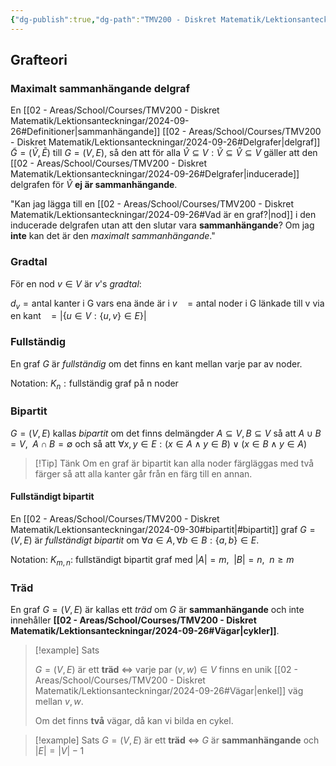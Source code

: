 ```yaml
---
{"dg-publish":true,"dg-path":"TMV200 - Diskret Matematik/Lektionsanteckningar/2024-09-30.md","permalink":"/TMV200 - Diskret Matematik/Lektionsanteckningar/2024-09-30/"}
---
```


## Grafteori

### Maximalt sammanhängande delgraf

En [[02 - Areas/School/Courses/TMV200 - Diskret Matematik/Lektionsanteckningar/2024-09-26#Definitioner\|sammanhängande]] [[02 - Areas/School/Courses/TMV200 - Diskret Matematik/Lektionsanteckningar/2024-09-26#Delgrafer\|delgraf]] $\tilde{G}=(\tilde{V},\tilde{E})$ till $G=(V,E)$, så den att för alla $\hat{V}\subseteq V:\tilde{V}\subseteq \hat{V}\subseteq V$ gäller att den [[02 - Areas/School/Courses/TMV200 - Diskret Matematik/Lektionsanteckningar/2024-09-26#Delgrafer\|inducerade]] delgrafen för $\hat{V}$ **ej är sammanhängande**.

"Kan jag lägga till en [[02 - Areas/School/Courses/TMV200 - Diskret Matematik/Lektionsanteckningar/2024-09-26#Vad är en graf?\|nod]] i den inducerade delgrafen utan att den slutar vara **sammanhängande**? Om jag **inte** kan det är den *maximalt sammanhängande*."

### Gradtal

För en nod $v\in V$ är $v$'s *gradtal*:

$d_{v}=\text{antal kanter i G vars ena ände är i }v$
$\enspace=\text{antal noder i G länkade till v via en kant}$
$\enspace=\lvert \{ u\in V:\{ u,v \}\in E \} \rvert$

### Fullständig

En graf $G$ är *fullständig* om det finns en kant mellan varje par av noder.

Notation: $K_{n}:\text{fullständig graf på n noder}$

### Bipartit

$G=(V,E)$ kallas *bipartit* om det finns delmängder $A\subseteq V,B\subseteq V$ så att $A\cup B=V,\enspace A\cap B=\emptyset$ och så att $\forall x,y\in E:(x \in A\land y\in B)\lor(x \in B\land y\in A)$

> [!Tip] Tänk
> Om en graf är bipartit kan alla noder färgläggas med två färger så att alla kanter går från en färg till en annan.

#### Fullständigt bipartit 

En [[02 - Areas/School/Courses/TMV200 - Diskret Matematik/Lektionsanteckningar/2024-09-30#bipartit\|#bipartit]] graf $G=(V,E)$ är *fullständigt bipartit* om $\forall a\in A,\forall b\in B:\{ a,b\}\in E$.

Notation: $K_{m,n}:$ fullständigt bipartit graf med $\lvert A \rvert=m,\enspace \lvert B \rvert=n,\enspace n\geq m$

### Träd

En graf $G=(V,E)$ är kallas ett *träd* om $G$ är **sammanhängande** och inte innehåller **[[02 - Areas/School/Courses/TMV200 - Diskret Matematik/Lektionsanteckningar/2024-09-26#Vägar\|cykler]]**.

> [!example] Sats
> 
> $G=(V,E)$ är ett **träd** $\iff$ varje par $(v,w)\in V$ finns en unik [[02 - Areas/School/Courses/TMV200 - Diskret Matematik/Lektionsanteckningar/2024-09-26#Vägar\|enkel]] väg mellan $v,w$.
> 
> Om det finns **två** vägar, då kan vi bilda en cykel.

> [!example] Sats
> $G=(V,E)$ är ett **träd** $\iff$ $G$ är **sammanhängande** och $\lvert E \rvert=\lvert V \rvert-1$
